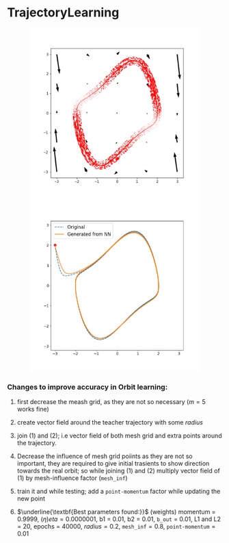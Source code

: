 # TrajectoryLearning

<p align="center">
<img src="https://github.com/maneesh51/TrajectoryLearning/blob/main/Vectorfield.png" width="400" height="400">
<img src="https://github.com/maneesh51/TrajectoryLearning/blob/main/TrjGen.png" width="400" height="400">
</p>

### Changes to improve accuracy in Orbit learning:

1. first decrease the meash grid, as they are not so necessary ($m = 5$ works fine)
2. create vector field around the teacher trajectory with some $radius$
3. join (1) and (2); i.e vector field of both mesh grid and extra points around the trajectory.
4. Decrease the influence of mesh grid poiints as they are not so important, they are required to give initial trasients to show direction towards the real orbit; so while joining (1) and (2) multiply vector field of (1) by mesh-influence factor ($\texttt{mesh_inf}$)
5. train it and while testing; add a $\texttt{point-momentum}$ factor while updating the new point  

6. $\underline{\textbf{Best parameters found:}}$ (weights) momentum = 0.9999, $(\eta)eta = 0.0000001$, b1 = 0.01, b2 = 0.01, $\texttt{b_out}$ = 0.01, L1 and L2 = 20, epochs = 40000, $radius = 0.2$, $\texttt{mesh_inf} = 0.8$, $\texttt{point-momentum} = 0.01$
